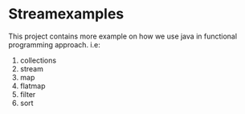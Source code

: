 # Streamexamples
This project contains more example on how we use java in functional programming approach. i.e:
1. collections
2. stream
3. map
4. flatmap
5. filter
6. sort
